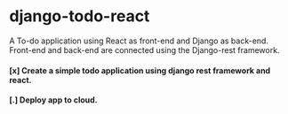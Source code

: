 # django-todo-react
A To-do application using React as front-end and Django as back-end. Front-end and back-end are connected using the Django-rest framework.

#### [x] Create a simple todo application using django rest framework and react.
#### [.] Deploy app to cloud.
